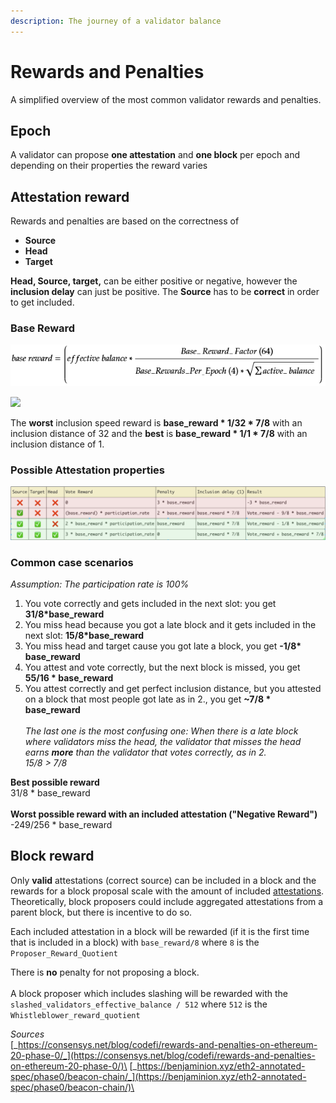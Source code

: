 ```yaml
---
description: The journey of a validator balance
---
```


# Rewards and Penalties

A simplified overview of the most common validator rewards and penalties.&#x20;

## Epoch

A validator can propose **one attestation** and **one block** per epoch and depending on their properties the reward varies

## Attestation reward

Rewards and penalties are based on the correctness of

* **Source**
* **Head**
* **Target**

**Head, Source, target,** can be either positive or negative, however the **inclusion delay** can just be positive. The **Source** has to be **correct** in order to get included.&#x20;

### Base Reward

![](<../.gitbook/assets/grafik (1).png>)

![](<../.gitbook/assets/image (196) (1).png>)

The **worst** inclusion speed reward is **base\_reward \* 1/32 \* 7/8** with an inclusion distance of 32 and the **best** is **base\_reward \* 1/1 \* 7/8** with an inclusion distance of 1.

### &#x20;**Possible Attestation properties**

![](<../.gitbook/assets/image (179).png>)



### **Common case scenarios**

_Assumption: The participation rate is 100%_

1. You vote correctly and gets included in the next slot: you get **31/8\*base\_reward**
2. You miss head because you got a late block and it gets included in the next slot: **15/8\*base\_reward**
3. You miss head and target cause you got late a block, you get **-1/8\* base\_reward**
4. You attest and vote correctly, but the next block is missed, you get **55/16 \* base\_reward**
5. You attest correctly and get perfect inclusion distance, but you attested on a block that most people got late as in 2., you get **\~7/8 \* base\_reward**\
   \
   _The last one is the most confusing one: When there is a late block where validators miss the head, the validator that misses the head earns **more** than the validator that votes correctly, as in 2._ \
   _15/8 > 7/8_

**Best possible reward**\
31/8 \* base\_reward\
\
**Worst possible reward with an included attestation ("Negative Reward")**\
\-249/256 \* base\_reward

## Block reward

Only **valid** attestations (correct source) can be included in a block and the rewards for a block proposal scale with the amount of included [attestations](https://kb.beaconcha.in/attestation). Theoretically, block proposers could include aggregated attestations from a parent block, but there is incentive to do so.&#x20;

Each included attestation in a block will be rewarded (if it is the first time that is included in a block) with `base_reward/8` where `8` is the `Proposer_Reward_Quotient`&#x20;

There is **no** penalty for not proposing a block.\
\
A block proposer which includes slashing will be rewarded with the `slashed_validators_effective_balance / 512` where `512` is the `Whistleblower_reward_quotient`





_Sources_ \
[_https://consensys.net/blog/codefi/rewards-and-penalties-on-ethereum-20-phase-0/_](https://consensys.net/blog/codefi/rewards-and-penalties-on-ethereum-20-phase-0/)\
[_https://benjaminion.xyz/eth2-annotated-spec/phase0/beacon-chain/_](https://benjaminion.xyz/eth2-annotated-spec/phase0/beacon-chain/)\
